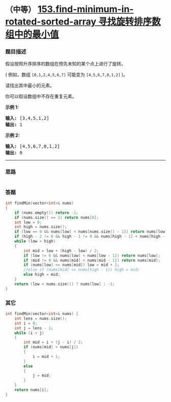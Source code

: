# `（中等）` [153.find-minimum-in-rotated-sorted-array 寻找旋转排序数组中的最小值](https://leetcode-cn.com/problems/find-minimum-in-rotated-sorted-array/)

### 题目描述
<p>假设按照升序排序的数组在预先未知的某个点上进行了旋转。</p>

<p>( 例如，数组&nbsp;<code>[0,1,2,4,5,6,7]</code> <strong> </strong>可能变为&nbsp;<code>[4,5,6,7,0,1,2]</code>&nbsp;)。</p>

<p>请找出其中最小的元素。</p>

<p>你可以假设数组中不存在重复元素。</p>

<p><strong>示例 1:</strong></p>

<pre><strong>输入:</strong> [3,4,5,1,2]
<strong>输出:</strong> 1</pre>

<p><strong>示例 2:</strong></p>

<pre><strong>输入:</strong> [4,5,6,7,0,1,2]
<strong>输出:</strong> 0</pre>


---
### 思路
```
```

### 答题
``` C++
int findMin(vector<int>& nums) 
{
	if (nums.empty()) return -1;
	if (nums.size() == 1) return nums[0];
	int low = 0;
	int high = nums.size();
	if (low == 0 && nums[low] < nums[nums.size() - 1]) return nums[low];
	if (high - 2 != 0 && high - 1 != 0 && nums[high - 1] < nums[high - 2]) return nums[high - 1];
	while (low < high)
	{
		int mid = low + (high - low) / 2;
		if (low != 0 && nums[low] < nums[low - 1]) return nums[low];
		if (mid != 0 && nums[mid] < nums[mid - 1]) return nums[mid];
		if (nums[low] <= nums[mid]) low = mid + 1;
		//else if (nums[mid] <= nums[high - 1]) high = mid;
		else high = mid;
	}
	return (low < nums.size()) ? nums[low] : -1;
}
```

### 其它
``` C++
int findMin(vector<int>& nums) {
	int lens = nums.size();
	int i = 0;
	int j = lens - 1;
	while (i < j)
	{
		int mid = i + (j - i) / 2;
		if (nums[mid] > nums[j])
		{
			i = mid + 1;
		}
		else
		{
			j = mid;
		}
	}
	return nums[i];
}
```


